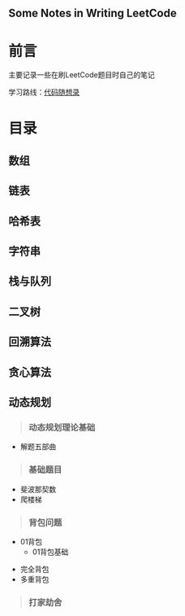 ## Some Notes in Writing LeetCode

# 前言

主要记录一些在刷LeetCode题目时自己的笔记

学习路线：[代码随想录](www.programmercarl.com)



# 目录

## 数组

## 链表

## 哈希表

## 字符串

## 栈与队列

## 二叉树

## 回溯算法

## 贪心算法

## 动态规划
> ### 动态规划理论基础
- 解题五部曲
> ### 基础题目
- 斐波那契数
- 爬楼梯
> ### 背包问题
- 01背包
  * 01背包基础 
* 完全背包
* 多重背包 
> ### 打家劫舍






